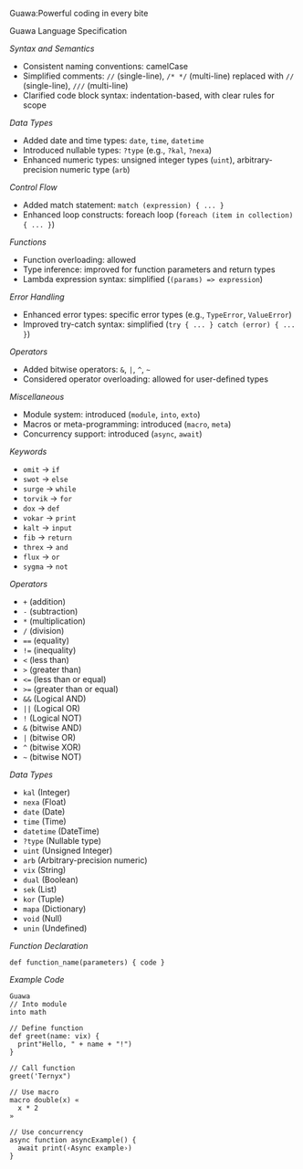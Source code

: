 Guawa:Powerful coding in every bite

Guawa Language Specification

*Syntax and Semantics*

- Consistent naming conventions: camelCase
- Simplified comments: `//` (single-line), `/* */` (multi-line) replaced with `//` (single-line), `///` (multi-line)
- Clarified code block syntax: indentation-based, with clear rules for scope

*Data Types*

- Added date and time types: `date`, `time`, `datetime`
- Introduced nullable types: `?type` (e.g., `?kal`, `?nexa`)
- Enhanced numeric types: unsigned integer types (`uint`), arbitrary-precision numeric type (`arb`)

*Control Flow*

- Added match statement: `match (expression) { ... }`
- Enhanced loop constructs: foreach loop (`foreach (item in collection) { ... }`)

*Functions*

- Function overloading: allowed
- Type inference: improved for function parameters and return types
- Lambda expression syntax: simplified (`(params) => expression`)

*Error Handling*

- Enhanced error types: specific error types (e.g., `TypeError`, `ValueError`)
- Improved try-catch syntax: simplified (`try { ... } catch (error) { ... }`)

*Operators*

- Added bitwise operators: `&`, `|`, `^`, `~`
- Considered operator overloading: allowed for user-defined types

*Miscellaneous*

- Module system: introduced (`module`, `into`, `exto`)
- Macros or meta-programming: introduced (`macro`, `meta`)
- Concurrency support: introduced (`async`, `await`)

*Keywords*

- `omit` -> `if`
- `swot` -> `else`
- `surge` -> `while`
- `torvik` -> `for`
- `dox` -> `def`
- `vokar` -> `print`
- `kalt` -> `input`
- `fib` -> `return`
- `threx` -> `and`
- `flux` -> `or`
- `sygma` -> `not`

*Operators*

- `+` (addition)
- `-` (subtraction)
- `*` (multiplication)
- `/` (division)
- `==` (equality)
- `!=` (inequality)
- `<` (less than)
- `>` (greater than)
- `<=` (less than or equal)
- `>=` (greater than or equal)
- `&&` (Logical AND)
- `||` (Logical OR)
- `!` (Logical NOT)
- `&` (bitwise AND)
- `|` (bitwise OR)
- `^` (bitwise XOR)
- `~` (bitwise NOT)

*Data Types*

- `kal` (Integer)
- `nexa` (Float)
- `date` (Date)
- `time` (Time)
- `datetime` (DateTime)
- `?type` (Nullable type)
- `uint` (Unsigned Integer)
- `arb` (Arbitrary-precision numeric)
- `vix` (String)
- `dual` (Boolean)
- `sek` (List)
- `kor` (Tuple)
- `mapa` (Dictionary)
- `void` (Null)
- `unin` (Undefined)

*Function Declaration*

`def function_name(parameters) { code }`

*Example Code*

```
Guawa
// Into module
into math

// Define function
def greet(name: vix) {
  print"Hello, " + name + "!")
}

// Call function
greet('Ternyx")

// Use macro
macro double(x) «
  x * 2
»

// Use concurrency
async function asyncExample() {
  await print(‹Async example›)
}
